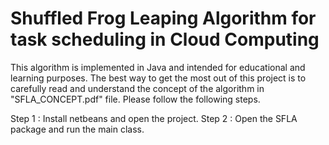 # Shuffled Frog Leaping Algorithm for task scheduling in Cloud Computing
 
This algorithm is implemented in Java and intended for educational and learning purposes.
The best way to get the most out of this project is to carefully read and understand the concept of the algorithm in "SFLA_CONCEPT.pdf" file.
Please follow the following steps.

Step 1 : Install netbeans and open the project.
Step 2 : Open the SFLA package and run the main class.
